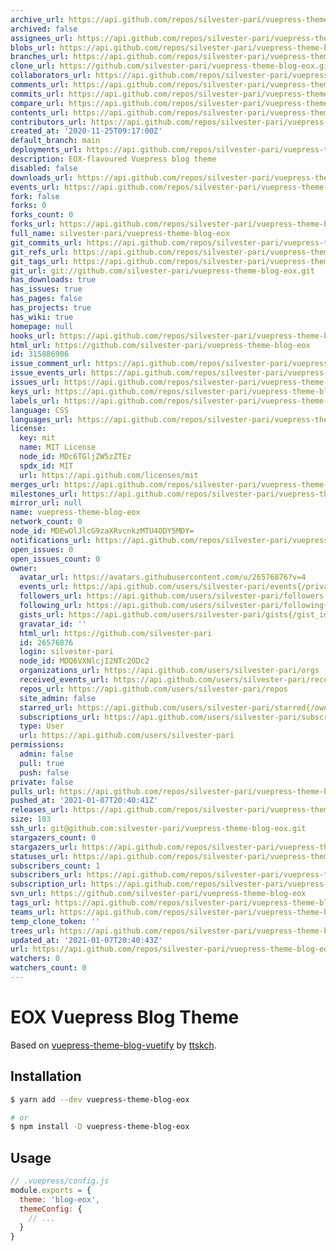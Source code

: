 ```yaml
---
archive_url: https://api.github.com/repos/silvester-pari/vuepress-theme-blog-eox/{archive_format}{/ref}
archived: false
assignees_url: https://api.github.com/repos/silvester-pari/vuepress-theme-blog-eox/assignees{/user}
blobs_url: https://api.github.com/repos/silvester-pari/vuepress-theme-blog-eox/git/blobs{/sha}
branches_url: https://api.github.com/repos/silvester-pari/vuepress-theme-blog-eox/branches{/branch}
clone_url: https://github.com/silvester-pari/vuepress-theme-blog-eox.git
collaborators_url: https://api.github.com/repos/silvester-pari/vuepress-theme-blog-eox/collaborators{/collaborator}
comments_url: https://api.github.com/repos/silvester-pari/vuepress-theme-blog-eox/comments{/number}
commits_url: https://api.github.com/repos/silvester-pari/vuepress-theme-blog-eox/commits{/sha}
compare_url: https://api.github.com/repos/silvester-pari/vuepress-theme-blog-eox/compare/{base}...{head}
contents_url: https://api.github.com/repos/silvester-pari/vuepress-theme-blog-eox/contents/{+path}
contributors_url: https://api.github.com/repos/silvester-pari/vuepress-theme-blog-eox/contributors
created_at: '2020-11-25T09:17:00Z'
default_branch: main
deployments_url: https://api.github.com/repos/silvester-pari/vuepress-theme-blog-eox/deployments
description: EOX-flavoured Vuepress blog theme
disabled: false
downloads_url: https://api.github.com/repos/silvester-pari/vuepress-theme-blog-eox/downloads
events_url: https://api.github.com/repos/silvester-pari/vuepress-theme-blog-eox/events
fork: false
forks: 0
forks_count: 0
forks_url: https://api.github.com/repos/silvester-pari/vuepress-theme-blog-eox/forks
full_name: silvester-pari/vuepress-theme-blog-eox
git_commits_url: https://api.github.com/repos/silvester-pari/vuepress-theme-blog-eox/git/commits{/sha}
git_refs_url: https://api.github.com/repos/silvester-pari/vuepress-theme-blog-eox/git/refs{/sha}
git_tags_url: https://api.github.com/repos/silvester-pari/vuepress-theme-blog-eox/git/tags{/sha}
git_url: git://github.com/silvester-pari/vuepress-theme-blog-eox.git
has_downloads: true
has_issues: true
has_pages: false
has_projects: true
has_wiki: true
homepage: null
hooks_url: https://api.github.com/repos/silvester-pari/vuepress-theme-blog-eox/hooks
html_url: https://github.com/silvester-pari/vuepress-theme-blog-eox
id: 315886906
issue_comment_url: https://api.github.com/repos/silvester-pari/vuepress-theme-blog-eox/issues/comments{/number}
issue_events_url: https://api.github.com/repos/silvester-pari/vuepress-theme-blog-eox/issues/events{/number}
issues_url: https://api.github.com/repos/silvester-pari/vuepress-theme-blog-eox/issues{/number}
keys_url: https://api.github.com/repos/silvester-pari/vuepress-theme-blog-eox/keys{/key_id}
labels_url: https://api.github.com/repos/silvester-pari/vuepress-theme-blog-eox/labels{/name}
language: CSS
languages_url: https://api.github.com/repos/silvester-pari/vuepress-theme-blog-eox/languages
license:
  key: mit
  name: MIT License
  node_id: MDc6TGljZW5zZTEz
  spdx_id: MIT
  url: https://api.github.com/licenses/mit
merges_url: https://api.github.com/repos/silvester-pari/vuepress-theme-blog-eox/merges
milestones_url: https://api.github.com/repos/silvester-pari/vuepress-theme-blog-eox/milestones{/number}
mirror_url: null
name: vuepress-theme-blog-eox
network_count: 0
node_id: MDEwOlJlcG9zaXRvcnkzMTU4ODY5MDY=
notifications_url: https://api.github.com/repos/silvester-pari/vuepress-theme-blog-eox/notifications{?since,all,participating}
open_issues: 0
open_issues_count: 0
owner:
  avatar_url: https://avatars.githubusercontent.com/u/26576876?v=4
  events_url: https://api.github.com/users/silvester-pari/events{/privacy}
  followers_url: https://api.github.com/users/silvester-pari/followers
  following_url: https://api.github.com/users/silvester-pari/following{/other_user}
  gists_url: https://api.github.com/users/silvester-pari/gists{/gist_id}
  gravatar_id: ''
  html_url: https://github.com/silvester-pari
  id: 26576876
  login: silvester-pari
  node_id: MDQ6VXNlcjI2NTc2ODc2
  organizations_url: https://api.github.com/users/silvester-pari/orgs
  received_events_url: https://api.github.com/users/silvester-pari/received_events
  repos_url: https://api.github.com/users/silvester-pari/repos
  site_admin: false
  starred_url: https://api.github.com/users/silvester-pari/starred{/owner}{/repo}
  subscriptions_url: https://api.github.com/users/silvester-pari/subscriptions
  type: User
  url: https://api.github.com/users/silvester-pari
permissions:
  admin: false
  pull: true
  push: false
private: false
pulls_url: https://api.github.com/repos/silvester-pari/vuepress-theme-blog-eox/pulls{/number}
pushed_at: '2021-01-07T20:40:41Z'
releases_url: https://api.github.com/repos/silvester-pari/vuepress-theme-blog-eox/releases{/id}
size: 183
ssh_url: git@github.com:silvester-pari/vuepress-theme-blog-eox.git
stargazers_count: 0
stargazers_url: https://api.github.com/repos/silvester-pari/vuepress-theme-blog-eox/stargazers
statuses_url: https://api.github.com/repos/silvester-pari/vuepress-theme-blog-eox/statuses/{sha}
subscribers_count: 1
subscribers_url: https://api.github.com/repos/silvester-pari/vuepress-theme-blog-eox/subscribers
subscription_url: https://api.github.com/repos/silvester-pari/vuepress-theme-blog-eox/subscription
svn_url: https://github.com/silvester-pari/vuepress-theme-blog-eox
tags_url: https://api.github.com/repos/silvester-pari/vuepress-theme-blog-eox/tags
teams_url: https://api.github.com/repos/silvester-pari/vuepress-theme-blog-eox/teams
temp_clone_token: ''
trees_url: https://api.github.com/repos/silvester-pari/vuepress-theme-blog-eox/git/trees{/sha}
updated_at: '2021-01-07T20:40:43Z'
url: https://api.github.com/repos/silvester-pari/vuepress-theme-blog-eox
watchers: 0
watchers_count: 0
---
```


# EOX Vuepress Blog Theme
Based on [vuepress-theme-blog-vuetify](https://github.com/ttskch/vuepress-theme-blog-vuetify) by [ttskch](https://github.com/ttskch).

## Installation

```bash
$ yarn add --dev vuepress-theme-blog-eox

# or
$ npm install -D vuepress-theme-blog-eox
```

## Usage

```js
// .vuepress/config.js
module.exports = {
  theme: 'blog-eox',
  themeConfig: {
    // ...
  }
}